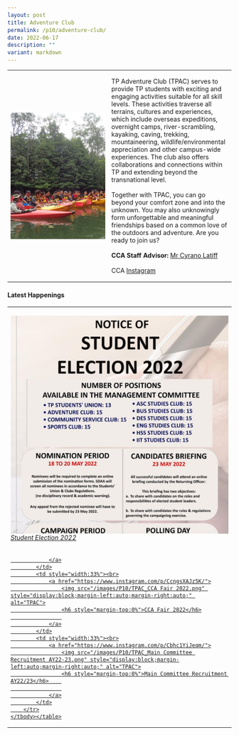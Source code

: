 ```yaml
---
layout: post
title: Adventure Club
permalink: /p10/adventure-club/
date: 2022-06-17
description: ""
variant: markdown
---
```

<div>
    <table>
        <tbody><tr>
            <td style="width:45%"><img src="/images/CCA_ac.jpg" style="display:block;margin-left:auto;margin-right:auto;" alt="Adventure Club"></td>
            <td>
                <p>
                    TP Adventure Club (TPAC) serves to provide TP students with exciting and engaging activities suitable for all skill levels. These activities traverse all terrains, cultures and experiences, which include overseas expeditions, overnight camps, river-scrambling, kayaking, caving, trekking, mountaineering, wildlife/environmental appreciation and other campus-wide experiences. The club also offers collaborations and connections within TP and extending beyond the transnational level. 
<br>
									<br>
Together with TPAC, you can go beyond your comfort zone and into the unknown. You may also unknowingly form unforgettable and meaningful friendships based on a common love of the outdoors and adventure. Are you ready to join us?
<br>
                    <br>
                    <b>CCA Staff Advisor:</b> <a href="mailto:cyrano_latiff@tp.edu.sg">Mr Cyrano Latiff</a><br>
                    <br>
                    CCA <a href="https://www.instagram.com/tpadventureclub">Instagram</a>
                </p>
            </td>
        </tr>
    </tbody></table>
</div>

#### Latest Happenings

<div>
    <table>
        <tbody><tr>
            <td style="width:33%"><br>
                <a href="https://www.instagram.com/p/CdaCTgcJKwv/">
                    <img src="/images/P10/TPAC_Student Election 2022.png" style="display:block;margin-left:auto;margin-right:auto;" alt="TPAC">
                    <h6 style="margin-top:0%">Student Election 2022</h6>
                    
                </a>
            </td>
            <td style="width:33%"><br>
                <a href="https://www.instagram.com/p/CcngsXAJz5K/">
                    <img src="/images/P10/TPAC_CCA Fair 2022.png" style="display:block;margin-left:auto;margin-right:auto;" alt="TPAC">
                    <h6 style="margin-top:0%">CCA Fair 2022</h6>
                    
                </a>
            </td>
            <td style="width:33%"><br>
                <a href="https://www.instagram.com/p/Cbhc1YiJeqm/">
                    <img src="/images/P10/TPAC_Main Committee Recruitment AY22-23.png" style="display:block;margin-left:auto;margin-right:auto;" alt="TPAC">
                    <h6 style="margin-top:0%">Main Committee Recruitment AY22/23</h6>    
                    
                </a>
            </td>
        </tr>
    </tbody></table>
</div>